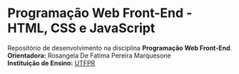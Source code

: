 # Programação Web Front-End - HTML, CSS e JavaScript
Repositório de desenvolvimento na disciplina <b>Programação Web Front-End</b>.<br/>
**Orientadora:** Rosangela De Fatima Pereira Marquesone<br/>
**Instituição de Ensino:** [UTFPR](https://portal.utfpr.edu.br/home)
